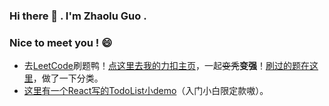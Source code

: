 ### Hi there 👋 . I'm Zhaolu Guo .
### Nice to meet you ! 😄
* 去[LeetCode](https://leetcode-cn.com/)刷题鸭！[点这里去我的力扣主页](https://leetcode-cn.com/u/935039168/)，一起~~变秃~~**变强**！[刷过的题在这里](https://github.com/935039168/leetcode-javascript)，做了一下分类。
* [这里有一个React写的TodoList小demo](https://935039168.github.io/todolist-react/build/index)（入门小白限定款嗷）。
